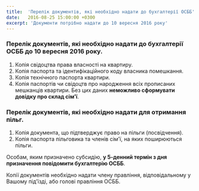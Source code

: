 ```yaml
---
title:  'Перелік документів, які необхідно надати до бухгалтерії ОСББ'
date:   2016-08-25 15:00:00 +0300
excerpt: 'Документи потрібно надати до 10 вересня 2016 року'
---
```

### Перелік документів, які необхідно надати до бухгалтерії ОСББ до 10 вересня 2016 року.

1. Копія свідоцтва права власності на квартиру.
1. Копія паспорта та ідентифікаційного коду власника помешкання.
1. Копія технічного паспорта квартири.
1. Копія паспортів чи свідоцтв про народження всіх прописаних мешканців квартири. 
   Без цих даних **неможливо сформувати довідку про склад сім'ї**.

### Перелік документів, які необхідно надати для отримання пільг.

1. Копія документа, що підтверджує право на пільги (посвідчення).
1. Копія паспорта пільговика та членів сім'ї, на яких поширюються пільги.

Особам, яким призначено субсидію, **у 5-денний термін з дня призначення повідомити бухгалтерію ОСББ**.

Копії документів необхідно надати члену правління, відповідальному у Вашому під'їзді,
або голові правління ОСББ.
